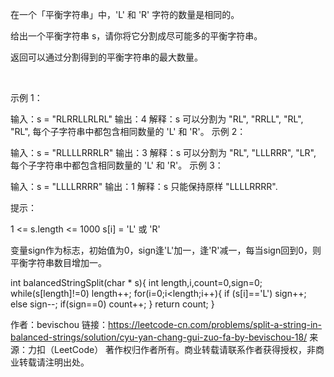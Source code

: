 在一个「平衡字符串」中，'L' 和 'R' 字符的数量是相同的。

给出一个平衡字符串 s，请你将它分割成尽可能多的平衡字符串。

返回可以通过分割得到的平衡字符串的最大数量。

 

示例 1：

输入：s = "RLRRLLRLRL"
输出：4
解释：s 可以分割为 "RL", "RRLL", "RL", "RL", 每个子字符串中都包含相同数量的 'L' 和 'R'。
示例 2：

输入：s = "RLLLLRRRLR"
输出：3
解释：s 可以分割为 "RL", "LLLRRR", "LR", 每个子字符串中都包含相同数量的 'L' 和 'R'。
示例 3：

输入：s = "LLLLRRRR"
输出：1
解释：s 只能保持原样 "LLLLRRRR".
 

提示：

1 <= s.length <= 1000
s[i] = 'L' 或 'R'


变量sign作为标志，初始值为0，sign逢'L'加一，逢'R'减一，每当sign回到0，则平衡字符串数目增加一。

int balancedStringSplit(char * s){
    int length,i,count=0,sign=0;
    while(s[length]!=0) length++;
    for(i=0;i<length;i++){
        if (s[i]=='L') sign++;
        else sign--;
        if(sign==0) count++;
    }
    return count;
}

作者：bevischou
链接：https://leetcode-cn.com/problems/split-a-string-in-balanced-strings/solution/cyu-yan-chang-gui-zuo-fa-by-bevischou-18/
来源：力扣（LeetCode）
著作权归作者所有。商业转载请联系作者获得授权，非商业转载请注明出处。